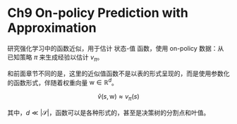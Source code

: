 # Ch9 On-policy Prediction with Approximation

研究强化学习中的函数近似，用于估计 状态-值 函数，使用 on-policy 数据：从已知策略 $\pi$ 来生成经验以估计 $v_\pi$。 

和前面章节不同的是，这里的近似值函数不是以表的形式呈现的，而是使用参数化的函数形式，伴随着权重向量 $\bm{\mathrm w}\in\mathbb R^d$。

$$
\hat v(s,\mathrm w) \approx v_\pi(s)
$$

其中，$d \ll |\mathcal S|$，函数可以是各种形式的，甚至是决策树的分割点和叶值。

